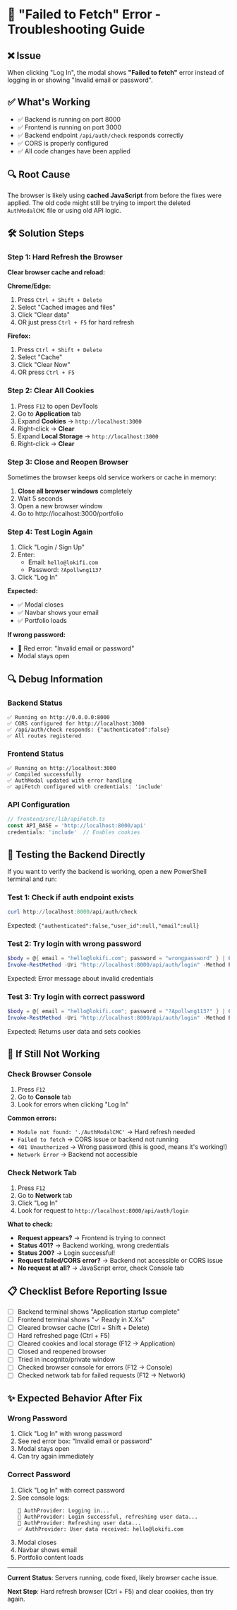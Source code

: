 # 🔧 "Failed to Fetch" Error - Troubleshooting Guide

## ❌ Issue
When clicking "Log In", the modal shows **"Failed to fetch"** error instead of logging in or showing "Invalid email or password".

## ✅ What's Working
- ✅ Backend is running on port 8000
- ✅ Frontend is running on port 3000
- ✅ Backend endpoint `/api/auth/check` responds correctly
- ✅ CORS is properly configured
- ✅ All code changes have been applied

## 🔍 Root Cause
The browser is likely using **cached JavaScript** from before the fixes were applied. The old code might still be trying to import the deleted `AuthModalCMC` file or using old API logic.

## 🛠️ Solution Steps

### Step 1: Hard Refresh the Browser
**Clear browser cache and reload:**

**Chrome/Edge:**
1. Press `Ctrl + Shift + Delete`
2. Select "Cached images and files"
3. Click "Clear data"
4. OR just press `Ctrl + F5` for hard refresh

**Firefox:**
1. Press `Ctrl + Shift + Delete`
2. Select "Cache"
3. Click "Clear Now"
4. OR press `Ctrl + F5`

### Step 2: Clear All Cookies
1. Press `F12` to open DevTools
2. Go to **Application** tab
3. Expand **Cookies** → `http://localhost:3000`
4. Right-click → **Clear**
5. Expand **Local Storage** → `http://localhost:3000`
6. Right-click → **Clear**

### Step 3: Close and Reopen Browser
Sometimes the browser keeps old service workers or cache in memory:
1. **Close all browser windows** completely
2. Wait 5 seconds
3. Open a new browser window
4. Go to http://localhost:3000/portfolio

### Step 4: Test Login Again
1. Click "Login / Sign Up"
2. Enter:
   - Email: `hello@lokifi.com`
   - Password: `?Apollwng113?`
3. Click "Log In"

**Expected:**
- ✅ Modal closes
- ✅ Navbar shows your email
- ✅ Portfolio loads

**If wrong password:**
- 🔴 Red error: "Invalid email or password"
- Modal stays open

## 🔍 Debug Information

### Backend Status
```
✅ Running on http://0.0.0.0:8000
✅ CORS configured for http://localhost:3000
✅ /api/auth/check responds: {"authenticated":false}
✅ All routes registered
```

### Frontend Status
```
✅ Running on http://localhost:3000
✅ Compiled successfully
✅ AuthModal updated with error handling
✅ apiFetch configured with credentials: 'include'
```

### API Configuration
```typescript
// frontend/src/lib/apiFetch.ts
const API_BASE = 'http://localhost:8000/api'
credentials: 'include'  // Enables cookies
```

## 🧪 Testing the Backend Directly

If you want to verify the backend is working, open a new PowerShell terminal and run:

### Test 1: Check if auth endpoint exists
```powershell
curl http://localhost:8000/api/auth/check
```
Expected: `{"authenticated":false,"user_id":null,"email":null}`

### Test 2: Try login with wrong password
```powershell
$body = @{ email = "hello@lokifi.com"; password = "wrongpassword" } | ConvertTo-Json
Invoke-RestMethod -Uri "http://localhost:8000/api/auth/login" -Method POST -Body $body -ContentType "application/json"
```
Expected: Error message about invalid credentials

### Test 3: Try login with correct password
```powershell
$body = @{ email = "hello@lokifi.com"; password = "?Apollwng113?" } | ConvertTo-Json
Invoke-RestMethod -Uri "http://localhost:8000/api/auth/login" -Method POST -Body $body -ContentType "application/json"
```
Expected: Returns user data and sets cookies

## 🐛 If Still Not Working

### Check Browser Console
1. Press `F12`
2. Go to **Console** tab
3. Look for errors when clicking "Log In"

**Common errors:**
- `Module not found: './AuthModalCMC'` → Hard refresh needed
- `Failed to fetch` → CORS issue or backend not running
- `401 Unauthorized` → Wrong password (this is good, means it's working!)
- `Network Error` → Backend not accessible

### Check Network Tab
1. Press `F12`
2. Go to **Network** tab
3. Click "Log In"
4. Look for request to `http://localhost:8000/api/auth/login`

**What to check:**
- **Request appears?** → Frontend is trying to connect
- **Status 401?** → Backend working, wrong credentials
- **Status 200?** → Login successful!
- **Request failed/CORS error?** → Backend not accessible or CORS issue
- **No request at all?** → JavaScript error, check Console tab

## 📋 Checklist Before Reporting Issue

- [ ] Backend terminal shows "Application startup complete"
- [ ] Frontend terminal shows "✓ Ready in X.Xs"  
- [ ] Cleared browser cache (Ctrl + Shift + Delete)
- [ ] Hard refreshed page (Ctrl + F5)
- [ ] Cleared cookies and local storage (F12 → Application)
- [ ] Closed and reopened browser
- [ ] Tried in incognito/private window
- [ ] Checked browser console for errors (F12 → Console)
- [ ] Checked network tab for failed requests (F12 → Network)

## ✨ Expected Behavior After Fix

### Wrong Password
1. Click "Log In" with wrong password
2. See red error box: "Invalid email or password"
3. Modal stays open
4. Can try again immediately

### Correct Password
1. Click "Log In" with correct password
2. See console logs:
   ```
   🔐 AuthProvider: Logging in...
   🔐 AuthProvider: Login successful, refreshing user data...
   🔄 AuthProvider: Refreshing user data...
   ✅ AuthProvider: User data received: hello@lokifi.com
   ```
3. Modal closes
4. Navbar shows email
5. Portfolio content loads

---

**Current Status**: Servers running, code fixed, likely browser cache issue.

**Next Step**: Hard refresh browser (Ctrl + F5) and clear cookies, then try again.
